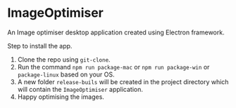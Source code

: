 # ImageOptimiser
An Image optimiser desktop application created using Electron framework.

Step to install the app.

1. Clone the repo using `git-clone`.
2. Run the command `npm run package-mac` or `npm run package-win` or `package-linux` based on your OS.
3. A new folder `release-buils` will be created in the project directory which will contain the `ImageOptimiser` application.
4. Happy optimising the images.
